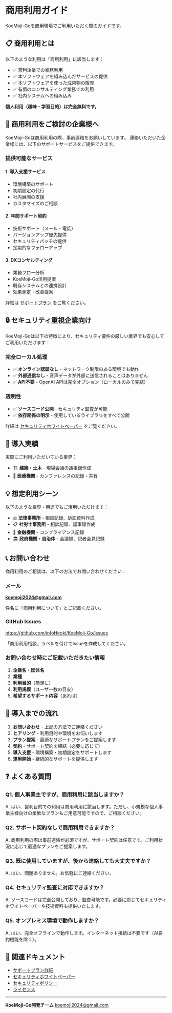 # 商用利用ガイド

KoeMoji-Goを商用環境でご利用いただく際のガイドです。

## 📋 商用利用とは

以下のような利用は「商用利用」に該当します：

- ✅ 営利企業での業務利用
- ✅ 本ソフトウェアを組み込んだサービスの提供
- ✅ 本ソフトウェアを使った成果物の販売
- ✅ 有償のコンサルティング業務での利用
- ✅ 社内システムへの組み込み

**個人利用（趣味・学習目的）は完全無料です。**

## 🏢 商用利用をご検討の企業様へ

KoeMoji-Goは商用利用の際、事前連絡をお願いしています。
連絡いただいた企業様には、以下のサポートサービスをご提供できます。

### 提供可能なサービス

#### 1. 導入支援サービス
- 環境構築のサポート
- 初期設定の代行
- 社内展開の支援
- カスタマイズのご相談

#### 2. 年間サポート契約
- 技術サポート（メール・電話）
- バージョンアップ優先提供
- セキュリティパッチの提供
- 定期的なフォローアップ

#### 3. DXコンサルティング
- 業務フロー分析
- KoeMoji-Go活用提案
- 既存システムとの連携設計
- 効果測定・改善提案

詳細は [サポートプラン](SUPPORT_PLANS.md) をご覧ください。

## 🔒 セキュリティ重視企業向け

KoeMoji-Goは以下の特徴により、セキュリティ要件の厳しい業界でも安心してご利用いただけます：

### 完全ローカル処理
- ✅ **オンライン認証なし** - ネットワーク制限のある環境でも動作
- ✅ **外部通信なし** - 音声データが外部に送信されることはありません
- ✅ **API不要** - OpenAI APIは完全オプション（ローカルのみで完結）

### 透明性
- ✅ **ソースコード公開** - セキュリティ監査が可能
- ✅ **依存関係の明示** - 使用しているライブラリをすべて公開

詳細は [セキュリティホワイトペーパー](SECURITY_WHITEPAPER.md) をご覧ください。

## 🎯 導入実績

実際にご利用いただいている業界：

- 🏗️ **建築・土木** - 現場会議の議事録作成
- 🏥 **医療機関** - カンファレンスの記録・共有

## 💡 想定利用シーン

以下のような業界・用途でもご活用いただけます：

- ⚖️ **法律事務所** - 相談記録、訴訟資料作成
- 📋 **社労士事務所** - 相談記録、議事録作成
- 🏦 **金融機関** - コンプライアンス記録
- 🏛️ **政府機関・自治体** - 会議録、記者会見記録

## 📞 お問い合わせ

商用利用のご相談は、以下の方法でお問い合わせください：

### メール
**koemoji2024@gmail.com**

件名に「商用利用について」とご記載ください。

### GitHub Issues
https://github.com/infoHiroki/KoeMoji-Go/issues

「商用利用相談」ラベルを付けてIssueを作成してください。

### お問い合わせ時にご記載いただきたい情報

1. **企業名・団体名**
2. **業種**
3. **利用目的**（簡潔に）
4. **利用規模**（ユーザー数の目安）
5. **希望するサポート内容**（あれば）

## 🚀 導入までの流れ

1. **お問い合わせ** - 上記の方法でご連絡ください
2. **ヒアリング** - 利用目的や環境をお伺いします
3. **プラン提案** - 最適なサポートプランをご提案します
4. **契約** - サポート契約を締結（必要に応じて）
5. **導入支援** - 環境構築・初期設定をサポートします
6. **運用開始** - 継続的なサポートを提供します

## ❓ よくある質問

### Q1. 個人事業主ですが、商用利用に該当しますか？
A. はい、営利目的での利用は商用利用に該当します。ただし、小規模な個人事業主様向けの柔軟なプランもご用意可能ですので、ご相談ください。

### Q2. サポート契約なしで商用利用できますか？
A. 商用利用の際は事前連絡が必須ですが、サポート契約は任意です。ご利用状況に応じて最適なプランをご提案します。

### Q3. 既に使用していますが、後から連絡しても大丈夫ですか？
A. はい、問題ありません。お気軽にご連絡ください。

### Q4. セキュリティ監査に対応できますか？
A. ソースコードは完全公開しており、監査可能です。必要に応じてセキュリティホワイトペーパーや技術資料も提供いたします。

### Q5. オンプレミス環境で動作しますか？
A. はい、完全オフラインで動作します。インターネット接続は不要です（AI要約機能を除く）。

## 📄 関連ドキュメント

- [サポートプラン詳細](SUPPORT_PLANS.md)
- [セキュリティホワイトペーパー](SECURITY_WHITEPAPER.md)
- [セキュリティポリシー](../SECURITY.md)
- [ライセンス](../../LICENSE)

---

**KoeMoji-Go開発チーム**
koemoji2024@gmail.com
